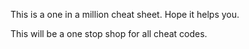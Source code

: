 This is a one in a million cheat sheet. Hope it helps you.

This will be a one stop shop for all cheat codes.
